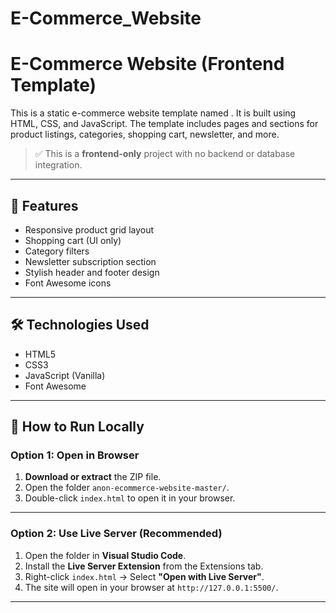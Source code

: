 # E-Commerce_Website
# E-Commerce Website (Frontend Template)

This is a static e-commerce website template named . It is built using HTML, CSS, and JavaScript. The template includes pages and sections for product listings, categories, shopping cart, newsletter, and more.

> ✅ This is a **frontend-only** project with no backend or database integration.

---

## 🔧 Features

- Responsive product grid layout
- Shopping cart (UI only)
- Category filters
- Newsletter subscription section
- Stylish header and footer design
- Font Awesome icons

---

## 🛠 Technologies Used

- HTML5
- CSS3
- JavaScript (Vanilla)
- Font Awesome

---

## 🚀 How to Run Locally

### Option 1: Open in Browser

1. **Download or extract** the ZIP file.
2. Open the folder `anon-ecommerce-website-master/`.
3. Double-click `index.html` to open it in your browser.

---

### Option 2: Use Live Server (Recommended)

1. Open the folder in **Visual Studio Code**.
2. Install the **Live Server Extension** from the Extensions tab.
3. Right-click `index.html` → Select **"Open with Live Server"**.
4. The site will open in your browser at `http://127.0.0.1:5500/`.

---


